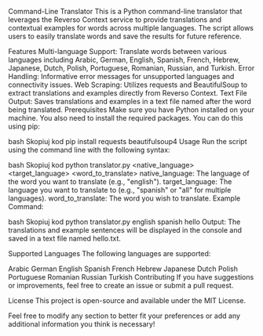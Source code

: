 Command-Line Translator
This is a Python command-line translator that leverages the Reverso Context service to provide translations and contextual examples for words across multiple languages. The script allows users to easily translate words and save the results for future reference.

Features
Multi-language Support: Translate words between various languages including Arabic, German, English, Spanish, French, Hebrew, Japanese, Dutch, Polish, Portuguese, Romanian, Russian, and Turkish.
Error Handling: Informative error messages for unsupported languages and connectivity issues.
Web Scraping: Utilizes requests and BeautifulSoup to extract translations and examples directly from Reverso Context.
Text File Output: Saves translations and examples in a text file named after the word being translated.
Prerequisites
Make sure you have Python installed on your machine. You also need to install the required packages. You can do this using pip:

bash
Skopiuj kod
pip install requests beautifulsoup4
Usage
Run the script using the command line with the following syntax:

bash
Skopiuj kod
python translator.py <native_language> <target_language> <word_to_translate>
native_language: The language of the word you want to translate (e.g., "english").
target_language: The language you want to translate to (e.g., "spanish" or "all" for multiple languages).
word_to_translate: The word you wish to translate.
Example Command:

bash
Skopiuj kod
python translator.py english spanish hello
Output: The translations and example sentences will be displayed in the console and saved in a text file named hello.txt.

Supported Languages
The following languages are supported:

Arabic
German
English
Spanish
French
Hebrew
Japanese
Dutch
Polish
Portuguese
Romanian
Russian
Turkish
Contributing
If you have suggestions or improvements, feel free to create an issue or submit a pull request.

License
This project is open-source and available under the MIT License.

Feel free to modify any section to better fit your preferences or add any additional information you think is necessary!
